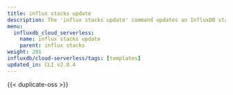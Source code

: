 ```yaml
---
title: influx stacks update
description: The 'influx stacks update' command updates an InfluxDB stack.
menu:
  influxdb_cloud_serverless:
    name: influx stacks update
    parent: influx stacks
weight: 201
influxdb/cloud-serverless/tags: [templates]
updated_in: CLI v2.0.4
---
```


{{< duplicate-oss >}}
